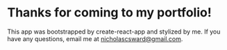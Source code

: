 # Thanks for coming to my portfolio!

This app was bootstrapped by create-react-app and stylized by me. If you have any questions, email me at nicholascsward@gmail.com.
